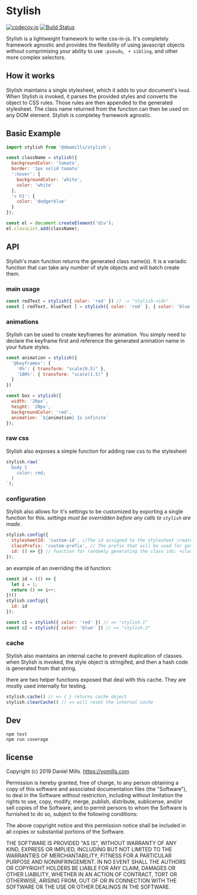 # Stylish

[![codecov.io](https://codecov.io/github/dmamills/stylish/coverage.svg?branch=master)](https://codecov.io/github/dmamills/stylish?branch=master) [![Build Status](https://secure.travis-ci.org/dmamills/stylish.png)](http://travis-ci.org/dmamills/stylish)

Stylish is a lightweight framework to write css-in-js. It's completely framework agnostic and provides the flexibility of using javascript objects without comprimising your ability to use `:pseudo`, ` + sibling`, and other more complex selectors.

## How it works

Stylish maintains a single stylesheet, which it adds to your document's `head`.
When Stylish is invoked, it parses the provided styles and converts the object to CSS rules.
Those rules are then appended to the generated stylesheet.
The class name returned from the function can then be used on any DOM element.
Stylish is completey framework agnostic.

## Basic Example

```javascript
import stylish from '@dmamills/stylish';

const className = stylish({
  backgroundColor: 'tomato',
  border: '1px solid tomato'
  ':hover': {
    backgroundColor: 'white',
    color: 'white'
  },
  '> h1': {
    color: 'dodgerblue'
  }
});

const el = document.createElement('div');
el.classList.add(className);
```

## API

Stylish's main function returns the generated class name(s). It is a variadic function that can take any number of style objects and will batch create them.

### main usage

```javascript
const redText = stylish({ color: 'red' }) // -> "stylish-<id>"
const [ redText, blueText ] = stylish({ color: 'red' }, { color: 'blue' }) // -> [ "stylish-<id>", "stylish-<id>" ]
```

### animations

Stylish can be used to create keyframes for animation. You simply need to declare the keyframe first and reference the generated animation name in your future styles.

```javascript
const animation = stylish({
  '@keyframes': {
    '0%': { transform: "scale(0.5)" },
    '100%': { transform: "scale(1.5)" }
  }
})

const box = stylish({
  width: '20px',
  height: '20px',
  backgroundColor: 'red',
  animation: `${animation} 1s infinite`
});

```

### raw css

Stylish also exposes a simple function for adding raw css to the stylesheet

```javascript
stylish.raw(`
  body {
    color: red;
  }
`);
```

### configuration

Stylish also allows for it's settings to be customized by exporting a single function for this. *settings must be overridden before any calls to `stylish` are made.*

```javascript
stylish.config({
  stylesheetId: 'custom-id', //The id assigned to the stylesheet created
  classPrefix: 'custom-prefix', // The prefix that will be used for generated class names
  id: () => {} // function for randomly generating the class ids: <classPrefix>-<id()>
});
```

an example of an overriding the id function:

```javascript
const id = (() => {
  let i = 1;
  return () => i++;
})()
stylish.config({
  id: id
});

const c1 = stylish({ color: 'red' }) // => "stylish-1"
const c2 = stylish({ color: 'blue' }) // => "stylish-2"
```

### cache

Stylish also maintains an internal cache to prevent duplication of classes. when Stylish is invoked, the style object is stringifed, and then a hash code is generated from that string.

there are two helper functions exposed that deal with this cache. They are mostly used internally for testing.

```javascript
stylish.cache() // => { } returns cache object
stylish.clearCache() // => will reset the internal cache
```

## Dev

```
npm test
npm run coverage
```


## license

Copyright (c) 2019 Daniel Mills. https://yomills.com

Permission is hereby granted, free of charge, to any person obtaining a copy
of this software and associated documentation files (the "Software"), to deal
in the Software without restriction, including without limitation the rights
to use, copy, modify, merge, publish, distribute, sublicense, and/or sell
copies of the Software, and to permit persons to whom the Software is
furnished to do so, subject to the following conditions:

The above copyright notice and this permission notice shall be included in
all copies or substantial portions of the Software.

THE SOFTWARE IS PROVIDED "AS IS", WITHOUT WARRANTY OF ANY KIND, EXPRESS OR
IMPLIED, INCLUDING BUT NOT LIMITED TO THE WARRANTIES OF MERCHANTABILITY,
FITNESS FOR A PARTICULAR PURPOSE AND NONINFRINGEMENT. IN NO EVENT SHALL THE
AUTHORS OR COPYRIGHT HOLDERS BE LIABLE FOR ANY CLAIM, DAMAGES OR OTHER
LIABILITY, WHETHER IN AN ACTION OF CONTRACT, TORT OR OTHERWISE, ARISING FROM,
OUT OF OR IN CONNECTION WITH THE SOFTWARE OR THE USE OR OTHER DEALINGS IN
THE SOFTWARE.
